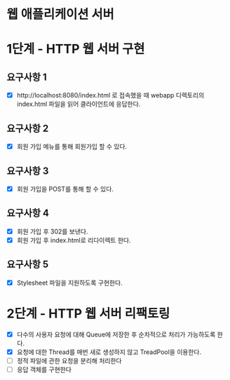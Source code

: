 # 웹 애플리케이션 서버

# 1단계 - HTTP 웹 서버 구현

## 요구사항 1
- [x] http://localhost:8080/index.html 로 접속했을 때 webapp 디렉토리의 index.html 파일을 읽어 클라이언트에 응답한다.

## 요구사항 2
- [x] 회원 가입 메뉴를 통해 회원가입 할 수 있다.

## 요구사항 3
- [x] 회원 가입을 POST를 통해 할 수 있다.

## 요구사항 4
- [x] 회원 가입 후 302를 보낸다.
- [x] 회원 가입 후 index.html로 리다이렉트 한다.

## 요구사항 5
- [x] Stylesheet 파일을 지원하도록 구현한다. 

# 2단계 - HTTP 웹 서버 리팩토링
- [x] 다수의 사용자 요청에 대해 Queue에 저장한 후 순차적으로 처리가 가능하도록 한다.
- [x] 요청에 대한 Thread를 매번 새로 생성하지 않고 TreadPool을 이용한다.
- [ ] 정적 파일에 관한 요청을 분리해 처리한다
- [ ] 응답 객체를 구현한다